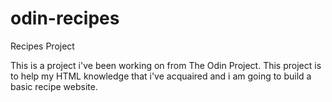 # odin-recipes

Recipes Project

This is a project i've been working on from The Odin Project. This project is to help my HTML knowledge that i've acquaired and i am going to build a basic recipe website.
